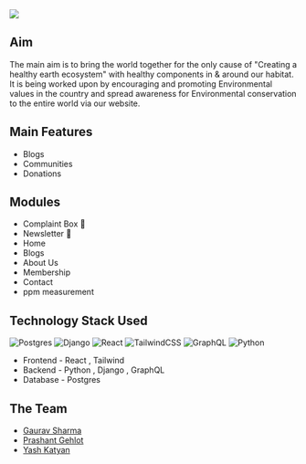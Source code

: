 <img src="https://api.products.aspose.app/slides/api/Common/DownloadFile/59eda48e-685d-4e74-b936-8a98f3d2867e?file=result.gif">

## Aim
The main aim is to bring the world together for the only cause of "Creating a healthy earth ecosystem" with healthy components in & around our habitat. It is being worked upon by encouraging and promoting Environmental values in the country and spread awareness for Environmental conservation to the entire world via our website.

## Main Features
- Blogs
- Communities
- Donations

## Modules
- Complaint Box 📮
- Newsletter 📰
- Home
- Blogs
- About Us
- Membership
- Contact
- ppm measurement

## Technology Stack Used
![Postgres](https://img.shields.io/badge/postgres-%23316192.svg?style=for-the-badge&logo=postgresql&logoColor=white)
![Django](https://img.shields.io/badge/django-%23092E20.svg?style=for-the-badge&logo=django&logoColor=white)
![React](https://img.shields.io/badge/react-%2320232a.svg?style=for-the-badge&logo=react&logoColor=%2361DAFB)
![TailwindCSS](https://img.shields.io/badge/tailwindcss-%2338B2AC.svg?style=for-the-badge&logo=tailwind-css&logoColor=white)
![GraphQL](https://img.shields.io/badge/GraphQL-E10098.svg?style=for-the-badge&logo=GraphQL&logoColor=white)
![Python](https://img.shields.io/badge/Python-3776AB.svg?style=for-the-badge&logo=Python&logoColor=white)

- Frontend - React , Tailwind
- Backend - Python , Django , GraphQL
- Database - Postgres

## The Team
- [Gaurav Sharma](https://github.com/grvsh02)
- [Prashant Gehlot](https://github.com/Prashant9683)
- [Yash Katyan](https://github.com/yakatyansh)
